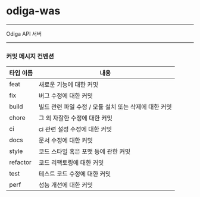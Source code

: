 # odiga-was

---

Odiga API 서버

---

### 커밋 메시지 컨벤션

| 타입 이름 | 내용                                                  |
| --------- | ----------------------------------------------------- |
| feat      | 새로운 기능에 대한 커밋                               |
| fix       | 버그 수정에 대한 커밋                                 |
| build     | 빌드 관련 파일 수정 / 모듈 설치 또는 삭제에 대한 커밋 |
| chore     | 그 외 자잘한 수정에 대한 커밋                         |
| ci        | ci 관련 설정 수정에 대한 커밋                         |
| docs      | 문서 수정에 대한 커밋                                 |
| style     | 코드 스타일 혹은 포맷 등에 관한 커밋                  |
| refactor  | 코드 리팩토링에 대한 커밋                             |
| test      | 테스트 코드 수정에 대한 커밋                          |
| perf      | 성능 개선에 대한 커밋                                 |